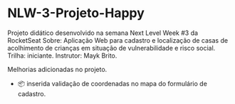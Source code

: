 # NLW-3-Projeto-Happy
Projeto didático desenvolvido na semana Next Level Week #3 da RocketSeat
Sobre: Aplicação Web para cadastro e localização de casas de acolhimento de crianças em situação de vulnerabilidade e risco social.
Trilha: iniciante.
Instrutor: Mayk Brito.

Melhorias adicionadas no projeto.
- :package: inserida validação de coordenadas no mapa do formulário de cadastro.
